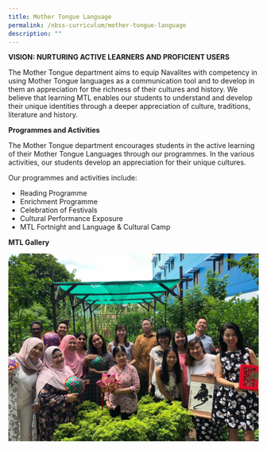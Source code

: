 ```yaml
---
title: Mother Tongue Language
permalink: /nbss-curriculum/mother-tongue-language
description: ""
---
```

<p><strong>VISION: NURTURING ACTIVE LEARNERS AND PROFICIENT USERS</strong></p>
<p>The Mother Tongue department aims to equip Navalites with competency in using&nbsp;Mother Tongue languages as a communication tool and to develop in them an&nbsp;appreciation for the richness of their cultures and history. We believe that&nbsp;learning MTL enables our students to understand and develop their unique identities&nbsp;through a deeper appreciation of culture, traditions, literature and history.</p>
<p><strong>Programmes and Activities</strong></p>
<p>The Mother Tongue department encourages students in the active learning of their Mother Tongue Languages through our programmes. In the various activities, our students develop an appreciation for their unique cultures.</p>
<p>Our programmes and activities include:</p>
<ul>
<li>Reading Programme&nbsp;</li>
<li>Enrichment Programme</li>
<li>Celebration of Festivals</li>
<li>Cultural Performance Exposure&nbsp;</li>
<li>MTL Fortnight and Language &amp; Cultural Camp</li>
</ul>
<p><strong>MTL Gallery</strong></p>
<img src="/images/mtl.jpg">